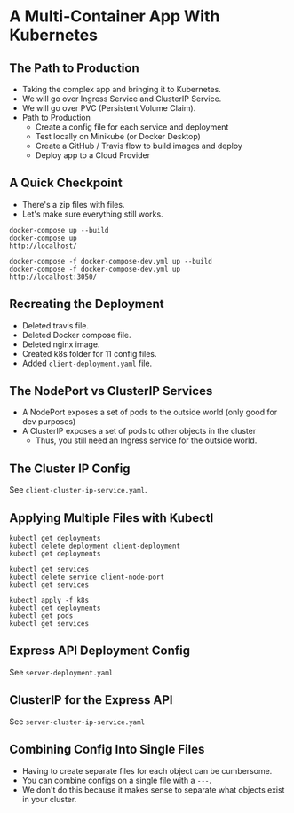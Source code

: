 # A Multi-Container App With Kubernetes

## The Path to Production

* Taking the complex app and bringing it to Kubernetes.
* We will go over Ingress Service and ClusterIP Service.
* We will go over PVC (Persistent Volume Claim).
* Path to Production
  * Create a config file for each service and deployment
  * Test locally on Minikube (or Docker Desktop)
  * Create a GitHub / Travis flow to build images and deploy
  * Deploy app to a Cloud Provider

## A Quick Checkpoint

* There's a zip files with files.
* Let's make sure everything still works.

```
docker-compose up --build
docker-compose up
http://localhost/

docker-compose -f docker-compose-dev.yml up --build
docker-compose -f docker-compose-dev.yml up
http://localhost:3050/
```

## Recreating the Deployment

* Deleted travis file.
* Deleted Docker compose file.
* Deleted nginx image.
* Created k8s folder for 11 config files.
* Added `client-deployment.yaml` file.

## The NodePort vs ClusterIP Services

* A NodePort exposes a set of pods to the outside world (only good for dev purposes)
* A ClusterIP exposes a set of pods to other objects in the cluster
  * Thus, you still need an Ingress service for the outside world.

## The Cluster IP Config

See `client-cluster-ip-service.yaml`.

## Applying Multiple Files with Kubectl

```
kubectl get deployments
kubectl delete deployment client-deployment
kubectl get deployments

kubectl get services
kubectl delete service client-node-port
kubectl get services

kubectl apply -f k8s
kubectl get deployments
kubectl get pods
kubectl get services
```

## Express API Deployment Config

See `server-deployment.yaml`

## ClusterIP for the Express API

See `server-cluster-ip-service.yaml`

## Combining Config Into Single Files

* Having to create separate files for each object can be cumbersome.
* You can combine configs on a single file with a `---`.
* We don't do this because it makes sense to separate what objects exist in your cluster.
